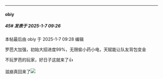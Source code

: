 ﻿
*****

####  obiy  
##### 45#       发表于 2025-1-7 09:26

 本帖最后由 obiy 于 2025-1-7 09:28 编辑 

罗芭大加强，初始大招进度99%，无限偷小药小电，天赋能让队友背包变金

不玩罗芭的玩家，好日子这就来了👍

滋崩真回来了<img src="https://static.saraba1st.com/image/smiley/face2017/067.png" referrerpolicy="no-referrer">

